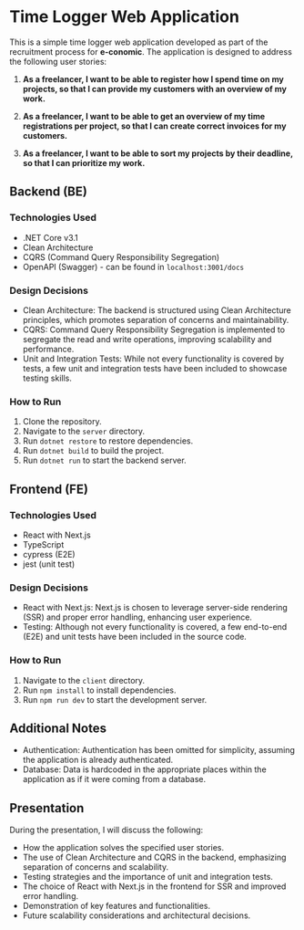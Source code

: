 # Time Logger Web Application

This is a simple time logger web application developed as part of the recruitment process for **e-conomic**. The application is designed to address the following user stories:

1. **As a freelancer, I want to be able to register how I spend time on my projects, so that I can provide my customers with an overview of my work.**

2. **As a freelancer, I want to be able to get an overview of my time registrations per project, so that I can create correct invoices for my customers.**

3. **As a freelancer, I want to be able to sort my projects by their deadline, so that I can prioritize my work.**

## Backend (BE)

### Technologies Used
- .NET Core v3.1
- Clean Architecture
- CQRS (Command Query Responsibility Segregation)
- OpenAPI (Swagger) - can be found in `localhost:3001/docs` 

### Design Decisions
- Clean Architecture: The backend is structured using Clean Architecture principles, which promotes separation of concerns and maintainability.
- CQRS: Command Query Responsibility Segregation is implemented to segregate the read and write operations, improving scalability and performance.
- Unit and Integration Tests: While not every functionality is covered by tests, a few unit and integration tests have been included to showcase testing skills.

### How to Run
1. Clone the repository.
2. Navigate to the `server` directory.
3. Run `dotnet restore` to restore dependencies.
4. Run `dotnet build` to build the project.
5. Run `dotnet run` to start the backend server.

## Frontend (FE)

### Technologies Used
- React with Next.js
- TypeScript
- cypress (E2E)
- jest (unit test)

### Design Decisions
- React with Next.js: Next.js is chosen to leverage server-side rendering (SSR) and proper error handling, enhancing user experience.
- Testing: Although not every functionality is covered, a few end-to-end (E2E) and unit tests have been included in the source code.

### How to Run
1. Navigate to the `client` directory.
2. Run `npm install` to install dependencies.
3. Run `npm run dev` to start the development server.

## Additional Notes
- Authentication: Authentication has been omitted for simplicity, assuming the application is already authenticated.
- Database: Data is hardcoded in the appropriate places within the application as if it were coming from a database.

## Presentation
During the presentation, I will discuss the following:
- How the application solves the specified user stories.
- The use of Clean Architecture and CQRS in the backend, emphasizing separation of concerns and scalability.
- Testing strategies and the importance of unit and integration tests.
- The choice of React with Next.js in the frontend for SSR and improved error handling.
- Demonstration of key features and functionalities.
- Future scalability considerations and architectural decisions.

